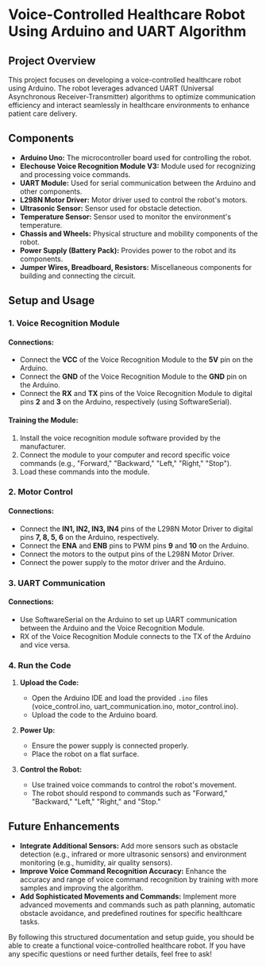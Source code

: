 # Voice-Controlled Healthcare Robot Using Arduino and UART Algorithm

## Project Overview
This project focuses on developing a voice-controlled healthcare robot using Arduino. The robot leverages advanced UART (Universal Asynchronous Receiver-Transmitter) algorithms to optimize communication efficiency and interact seamlessly in healthcare environments to enhance patient care delivery.

## Components
- **Arduino Uno:** The microcontroller board used for controlling the robot.
- **Elechouse Voice Recognition Module V3:** Module used for recognizing and processing voice commands.
- **UART Module:** Used for serial communication between the Arduino and other components.
- **L298N Motor Driver:** Motor driver used to control the robot's motors.
- **Ultrasonic Sensor:** Sensor used for obstacle detection.
- **Temperature Sensor:** Sensor used to monitor the environment's temperature.
- **Chassis and Wheels:** Physical structure and mobility components of the robot.
- **Power Supply (Battery Pack):** Provides power to the robot and its components.
- **Jumper Wires, Breadboard, Resistors:** Miscellaneous components for building and connecting the circuit.

## Setup and Usage

### 1. Voice Recognition Module
#### Connections:
- Connect the **VCC** of the Voice Recognition Module to the **5V** pin on the Arduino.
- Connect the **GND** of the Voice Recognition Module to the **GND** pin on the Arduino.
- Connect the **RX** and **TX** pins of the Voice Recognition Module to digital pins **2** and **3** on the Arduino, respectively (using SoftwareSerial).

#### Training the Module:
1. Install the voice recognition module software provided by the manufacturer.
2. Connect the module to your computer and record specific voice commands (e.g., "Forward," "Backward," "Left," "Right," "Stop").
3. Load these commands into the module.

### 2. Motor Control
#### Connections:
- Connect the **IN1, IN2, IN3, IN4** pins of the L298N Motor Driver to digital pins **7, 8, 5, 6** on the Arduino, respectively.
- Connect the **ENA** and **ENB** pins to PWM pins **9** and **10** on the Arduino.
- Connect the motors to the output pins of the L298N Motor Driver.
- Connect the power supply to the motor driver and the Arduino.

### 3. UART Communication
#### Connections:
- Use SoftwareSerial on the Arduino to set up UART communication between the Arduino and the Voice Recognition Module.
- RX of the Voice Recognition Module connects to the TX of the Arduino and vice versa.

### 4. Run the Code
1. **Upload the Code:**
   - Open the Arduino IDE and load the provided `.ino` files (voice_control.ino, uart_communication.ino, motor_control.ino).
   - Upload the code to the Arduino board.

2. **Power Up:**
   - Ensure the power supply is connected properly.
   - Place the robot on a flat surface.

3. **Control the Robot:**
   - Use trained voice commands to control the robot's movement.
   - The robot should respond to commands such as "Forward," "Backward," "Left," "Right," and "Stop."

## Future Enhancements
- **Integrate Additional Sensors:** Add more sensors such as obstacle detection (e.g., infrared or more ultrasonic sensors) and environment monitoring (e.g., humidity, air quality sensors).
- **Improve Voice Command Recognition Accuracy:** Enhance the accuracy and range of voice command recognition by training with more samples and improving the algorithm.
- **Add Sophisticated Movements and Commands:** Implement more advanced movements and commands such as path planning, automatic obstacle avoidance, and predefined routines for specific healthcare tasks. 

By following this structured documentation and setup guide, you should be able to create a functional voice-controlled healthcare robot. If you have any specific questions or need further details, feel free to ask!
